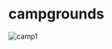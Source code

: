 # campgrounds

![camp1](https://user-images.githubusercontent.com/38035451/114449403-5de07180-9bdd-11eb-8874-20d9dd289822.png)
